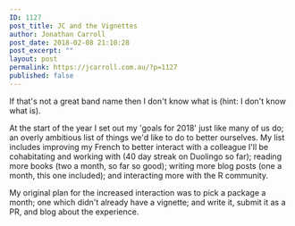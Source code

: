 ```yaml
---
ID: 1127
post_title: JC and the Vignettes
author: Jonathan Carroll
post_date: 2018-02-08 21:10:28
post_excerpt: ""
layout: post
permalink: https://jcarroll.com.au/?p=1127
published: false
---
```

If that's not a great band name then I don't know what is (hint: I don't know what is).

<!--more-->

At the start of the year I set out my 'goals for 2018' just like many of us do; an overly ambitious list of things we'd like to do to better ourselves. My list includes improving my French to better interact with a colleague I'll be cohabitating and working with (40 day streak on Duolingo so far); reading more books (two a month, so far so good); writing more blog posts (one a month, this one included); and interacting more with the R community. 

My original plan for the increased interaction was to pick a package a month; one which didn't already have a vignette; and write it, submit it as a PR, and blog about the experience.